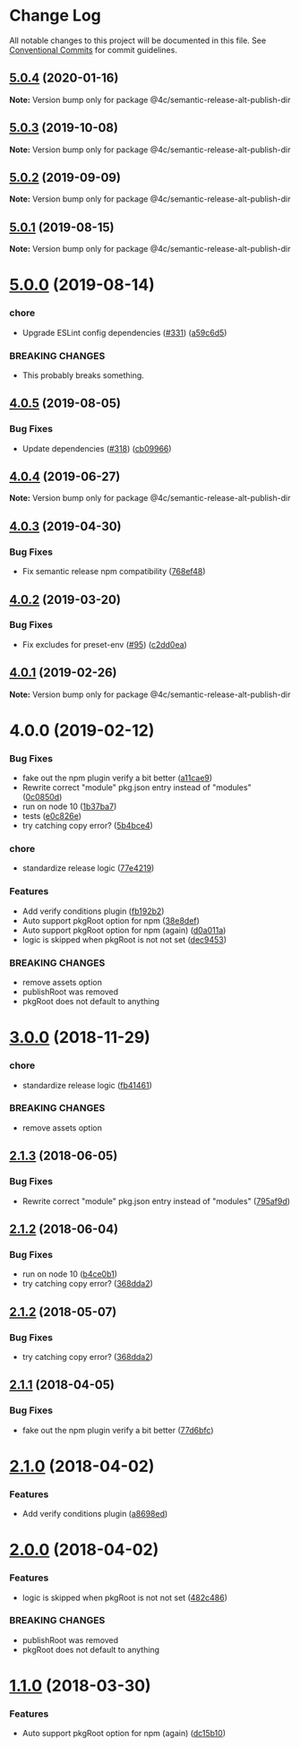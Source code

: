 # Change Log

All notable changes to this project will be documented in this file.
See [Conventional Commits](https://conventionalcommits.org) for commit guidelines.

## [5.0.4](https://github.com/4Catalyzer/javascript/compare/@4c/semantic-release-alt-publish-dir@5.0.3...@4c/semantic-release-alt-publish-dir@5.0.4) (2020-01-16)

**Note:** Version bump only for package @4c/semantic-release-alt-publish-dir





## [5.0.3](https://github.com/4Catalyzer/javascript/compare/@4c/semantic-release-alt-publish-dir@5.0.2...@4c/semantic-release-alt-publish-dir@5.0.3) (2019-10-08)

**Note:** Version bump only for package @4c/semantic-release-alt-publish-dir





## [5.0.2](https://github.com/4Catalyzer/javascript/compare/@4c/semantic-release-alt-publish-dir@5.0.1...@4c/semantic-release-alt-publish-dir@5.0.2) (2019-09-09)

**Note:** Version bump only for package @4c/semantic-release-alt-publish-dir





## [5.0.1](https://github.com/4Catalyzer/javascript/compare/@4c/semantic-release-alt-publish-dir@5.0.0...@4c/semantic-release-alt-publish-dir@5.0.1) (2019-08-15)

**Note:** Version bump only for package @4c/semantic-release-alt-publish-dir





# [5.0.0](https://github.com/4Catalyzer/javascript/compare/@4c/semantic-release-alt-publish-dir@4.0.5...@4c/semantic-release-alt-publish-dir@5.0.0) (2019-08-14)


### chore

* Upgrade ESLint config dependencies ([#331](https://github.com/4Catalyzer/javascript/issues/331)) ([a59c6d5](https://github.com/4Catalyzer/javascript/commit/a59c6d5))


### BREAKING CHANGES

* This probably breaks something.





## [4.0.5](https://github.com/4Catalyzer/javascript/compare/@4c/semantic-release-alt-publish-dir@4.0.4...@4c/semantic-release-alt-publish-dir@4.0.5) (2019-08-05)


### Bug Fixes

* Update dependencies ([#318](https://github.com/4Catalyzer/javascript/issues/318)) ([cb09966](https://github.com/4Catalyzer/javascript/commit/cb09966))





## [4.0.4](https://github.com/4Catalyzer/javascript/compare/@4c/semantic-release-alt-publish-dir@4.0.3...@4c/semantic-release-alt-publish-dir@4.0.4) (2019-06-27)

**Note:** Version bump only for package @4c/semantic-release-alt-publish-dir





## [4.0.3](https://github.com/4Catalyzer/javascript/compare/@4c/semantic-release-alt-publish-dir@4.0.2...@4c/semantic-release-alt-publish-dir@4.0.3) (2019-04-30)


### Bug Fixes

* Fix semantic release npm compatibility ([768ef48](https://github.com/4Catalyzer/javascript/commit/768ef48))





## [4.0.2](https://github.com/4Catalyzer/javascript/compare/@4c/semantic-release-alt-publish-dir@4.0.1...@4c/semantic-release-alt-publish-dir@4.0.2) (2019-03-20)


### Bug Fixes

* Fix excludes for preset-env ([#95](https://github.com/4Catalyzer/javascript/issues/95)) ([c2dd0ea](https://github.com/4Catalyzer/javascript/commit/c2dd0ea))





## [4.0.1](https://github.com/4Catalyzer/javascript/compare/@4c/semantic-release-alt-publish-dir@4.0.0...@4c/semantic-release-alt-publish-dir@4.0.1) (2019-02-26)

**Note:** Version bump only for package @4c/semantic-release-alt-publish-dir





# 4.0.0 (2019-02-12)


### Bug Fixes

* fake out the npm plugin verify a bit better ([a11cae9](https://github.com/4Catalyzer/javascript/commit/a11cae9))
* Rewrite correct "module" pkg.json entry instead of "modules" ([0c0850d](https://github.com/4Catalyzer/javascript/commit/0c0850d))
* run on node 10 ([1b37ba7](https://github.com/4Catalyzer/javascript/commit/1b37ba7))
* tests ([e0c826e](https://github.com/4Catalyzer/javascript/commit/e0c826e))
* try catching copy error? ([5b4bce4](https://github.com/4Catalyzer/javascript/commit/5b4bce4))


### chore

* standardize release logic ([77e4219](https://github.com/4Catalyzer/javascript/commit/77e4219))


### Features

* Add verify conditions plugin ([fb192b2](https://github.com/4Catalyzer/javascript/commit/fb192b2))
* Auto support pkgRoot option for npm ([38e8def](https://github.com/4Catalyzer/javascript/commit/38e8def))
* Auto support pkgRoot option for npm (again) ([d0a011a](https://github.com/4Catalyzer/javascript/commit/d0a011a))
* logic is skipped when pkgRoot is not not set ([dec9453](https://github.com/4Catalyzer/javascript/commit/dec9453))


### BREAKING CHANGES

* remove assets option
* publishRoot was removed
* pkgRoot does not default to anything





<a name="3.0.0"></a>
# [3.0.0](https://github.com/jquense/semantic-release-alt-publish-dir/compare/v2.1.3...v3.0.0) (2018-11-29)


### chore

* standardize release logic ([fb41461](https://github.com/jquense/semantic-release-alt-publish-dir/commit/fb41461))


### BREAKING CHANGES

* remove assets option

<a name="2.1.3"></a>
## [2.1.3](https://github.com/jquense/semantic-release-alt-publish-dir/compare/v2.1.2...v2.1.3) (2018-06-05)


### Bug Fixes

* Rewrite correct "module" pkg.json entry instead of "modules" ([795af9d](https://github.com/jquense/semantic-release-alt-publish-dir/commit/795af9d))

<a name="2.1.2"></a>
## [2.1.2](https://github.com/jquense/semantic-release-alt-publish-dir/compare/v2.1.1...v2.1.2) (2018-06-04)


### Bug Fixes

* run on node 10 ([b4ce0b1](https://github.com/jquense/semantic-release-alt-publish-dir/commit/b4ce0b1))
* try catching copy error? ([368dda2](https://github.com/jquense/semantic-release-alt-publish-dir/commit/368dda2))

<a name="2.1.2"></a>
## [2.1.2](https://github.com/jquense/semantic-release-alt-publish-dir/compare/v2.1.1...v2.1.2) (2018-05-07)


### Bug Fixes

* try catching copy error? ([368dda2](https://github.com/jquense/semantic-release-alt-publish-dir/commit/368dda2))

<a name="2.1.1"></a>
## [2.1.1](https://github.com/jquense/semantic-release-alt-publish-dir/compare/v2.1.0...v2.1.1) (2018-04-05)


### Bug Fixes

* fake out the npm plugin verify a bit better ([77d6bfc](https://github.com/jquense/semantic-release-alt-publish-dir/commit/77d6bfc))

<a name="2.1.0"></a>
# [2.1.0](https://github.com/jquense/semantic-release-alt-publish-dir/compare/v2.0.0...v2.1.0) (2018-04-02)


### Features

* Add verify conditions plugin ([a8698ed](https://github.com/jquense/semantic-release-alt-publish-dir/commit/a8698ed))

<a name="2.0.0"></a>
# [2.0.0](https://github.com/jquense/semantic-release-alt-publish-dir/compare/v1.1.0...v2.0.0) (2018-04-02)


### Features

* logic is skipped when pkgRoot is not not set ([482c486](https://github.com/jquense/semantic-release-alt-publish-dir/commit/482c486))


### BREAKING CHANGES

* publishRoot was removed
* pkgRoot does not default to anything

<a name="1.1.0"></a>
# [1.1.0](https://github.com/jquense/semantic-release-alt-publish-dir/compare/v1.0.0...v1.1.0) (2018-03-30)


### Features

* Auto support pkgRoot option for npm (again) ([dc15b10](https://github.com/jquense/semantic-release-alt-publish-dir/commit/dc15b10))
